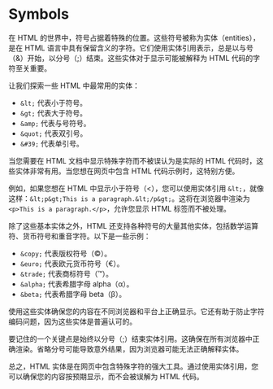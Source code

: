 # Symbols

在 HTML 的世界中，符号占据着特殊的位置。这些符号被称为实体（entities），是在 HTML 语言中具有保留含义的字符。它们使用实体引用表示，总是以与号（&）开始，以分号（;）结束。这些实体对于显示可能被解释为 HTML 代码的字符至关重要。

让我们探索一些 HTML 中最常用的实体：

- `&lt;` 代表小于符号。
- `&gt;` 代表大于符号。
- `&amp;` 代表与号符号。
- `&quot;` 代表双引号。
- `&#39;` 代表单引号。

当您需要在 HTML 文档中显示特殊字符而不被误认为是实际的 HTML 代码时，这些实体非常有用。当您想在网页中包含 HTML 代码示例时，这特别方便。

例如，如果您想在 HTML 中显示小于符号（<），您可以使用实体引用 `&lt;`，就像这样：`&lt;p&gt;This is a paragraph.&lt;/p&gt;`。这将在浏览器中渲染为 `<p>This is a paragraph.</p>`，允许您显示 HTML 标签而不被处理。

除了这些基本实体之外，HTML 还支持各种符号的大量其他实体，包括数学运算符、货币符号和重音字符。以下是一些示例：

- `&copy;` 代表版权符号（©）。
- `&euro;` 代表欧元货币符号（€）。
- `&trade;` 代表商标符号（™）。
- `&alpha;` 代表希腊字母 alpha（α）。
- `&beta;` 代表希腊字母 beta（β）。

使用这些实体确保您的内容在不同浏览器和平台上正确显示。它还有助于防止字符编码问题，因为这些实体是普遍认可的。

要记住的一个关键点是始终以分号（;）结束实体引用。这确保在所有浏览器中正确渲染。省略分号可能导致意外结果，因为浏览器可能无法正确解释实体。

总之，HTML 实体是在网页中包含特殊字符的强大工具。通过使用实体引用，您可以确保您的内容按预期显示，而不会被误解为 HTML 代码。

